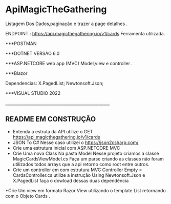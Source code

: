 # ApiMagicTheGathering

Listagem Dos Dados,paginação e trazer a page detalhes .

ENDPOINT : https://api.magicthegathering.io/v1/cards
Ferramenta utilizada.
<p>***POSTMAN</p>
<p>***DOTNET VERSÃO 6.0</p>
<p>***ASP.NETCORE web app (MVC) Model,view e controller .</p>
<p>***Blazor</p>
<p>Dependencias:
X.PagedList;
Newtonsoft.Json;
</p>
<p>***VISUAL STUDIO 2022</p>





___________________________________________________<h2>README EM CONSTRUÇÃO</h2>

* Entenda a estruta da API utilize o GET https://api.magicthegathering.io/v1/cards
* JSON To C# Nesse caso utilizei o https://json2csharp.com/ 
* Crie uma estrutura inicial com ASP.NETCORE MVC
* Crie Uma nova Class Na pasta Model Nesse projeto criamos a classe MagicCardsViewModel.cs Faça um parse criando as classes não foram utilizados todos arrays  que a api retorno como root entre outros.
* Crie um controller em com estrutura MVC Controller Empty  = CardsController.cs utilize a instrução Using Newtonsoft.Json e X.PagedList faça o dowload dessas duas dependência 
 <p>*Crie Um view em formato Razor View utilizando o template List retornando com o Objeto Cards .
 
